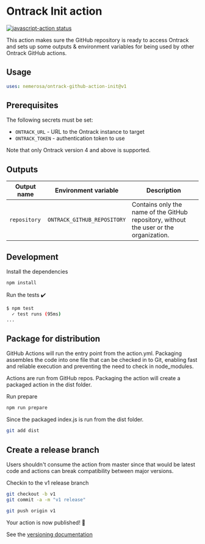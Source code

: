 # Ontrack Init action

<a href="https://github.com/actions/javascript-action/actions"><img alt="javascript-action status" src="https://github.com/actions/javascript-action/workflows/build/badge.svg"></a>

This action makes sure the GitHub repository is ready to access Ontrack and sets up some
outputs & environment variables for being used by other Ontrack GitHub actions.

## Usage

```yaml
uses: nemerosa/ontrack-github-action-init@v1
```

## Prerequisites

The following secrets must be set:

* `ONTRACK_URL` - URL to the Ontrack instance to target
* `ONTRACK_TOKEN` - authentication token to use

Note that only Ontrack version 4 and above is supported.

## Outputs

| Output name | Environment variable | Description |
|---|---|---|
| `repository` | `ONTRACK_GITHUB_REPOSITORY` | Contains only the name of the GitHub repository, without the user or the organization. |

## Development

Install the dependencies

```bash
npm install
```

Run the tests :heavy_check_mark:

```bash
$ npm test
  ✓ test runs (95ms)
...
```

## Package for distribution

GitHub Actions will run the entry point from the action.yml. Packaging assembles the code into one file that can be checked in to Git, enabling fast and reliable execution and preventing the need to check in node_modules.

Actions are run from GitHub repos.  Packaging the action will create a packaged action in the dist folder.

Run prepare

```bash
npm run prepare
```

Since the packaged index.js is run from the dist folder.

```bash
git add dist
```

## Create a release branch

Users shouldn't consume the action from master since that would be latest code and actions can break compatibility between major versions.

Checkin to the v1 release branch

```bash
git checkout -b v1
git commit -a -m "v1 release"
```

```bash
git push origin v1
```

Your action is now published! :rocket:

See the [versioning documentation](https://github.com/actions/toolkit/blob/master/docs/action-versioning.md)

